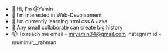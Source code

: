 - 👋 Hi, I’m @Yamin
- 👀 I’m interested in Web-Devolapment
- 🌱 I’m currently learning html css & Java
- 💞️ Any small collaborate can create big history
- 📫 To reach me email - mryamin34@gmail.com  instagram id - muminur__rahman 
